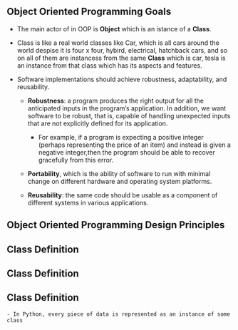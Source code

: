 ## Object Oriented Programming Goals

- The main actor of in OOP is **Object** which is an istance of a **Class**.

- Class is like a real world classes like Car, which is all cars around the world despise it is four x four, hybird, electrical, hatchback cars, and so on all of them are instancess from the same **Class** which is car, tesla is an instance from that class which has its aspects and features.

- Software implementations should achieve robustness, adaptability, and reusability.

    - **Robustness**: a program produces the right output for all the anticipated inputs in the program’s application. In addition, we want software to be robust, that is, capable of handling unexpected inputs that are not explicitly defined for its application.
        - For example, if a program is expecting a positive integer (perhaps representing the price of an item) and instead is given a negative integer,then the program should be able to recover gracefully from this error.

    - **Portability**, which is the ability of software to run with minimal change on different hardware and operating system platforms. 

    - **Reusability**: the same code should be usable as a component of different systems in various applications.


## Object Oriented Programming Design Principles 


## Class Definition 


## Class Definition 



## Class Definition 
    - In Python, every piece of data is represented as an instance of some class
